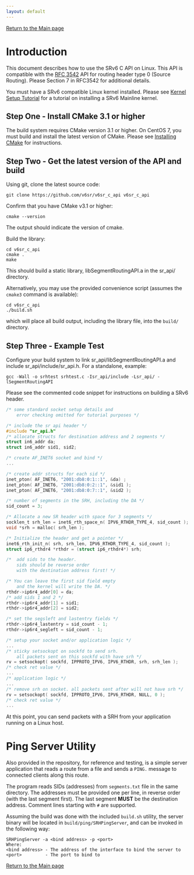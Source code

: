 ```yaml
---
layout: default
---
```


[Return to the Main page](../)

# [](#header-1) Introduction

This document describes how to use the SRv6 C API on Linux. This API is compatible with the  <a href="https://tools.ietf.org/html/rfc3542#section-7">RFC 3542</a> API for routing header type 0 (Source Routing). Please Section 7 in RFC3542 for additional details.

You must have a SRv6 compatible Linux kernel installed. 
Please see [Kernel Setup Tutorial](centos7.md) for a tutorial on installing a SRv6 Mainline kernel. 

## [](#header-2) Step One - Install CMake 3.1 or higher

The build system requires CMake version 3.1 or higher. On CentOS 7, you must build and install the latest version of CMake. Please see <a href="https://cmake.org/install/">Installing CMake</a> for instructions.

## [](#header-2) Step Two - Get the latest version of the API and build

Using git, clone the latest source code:

```shell
git clone https://github.com/v6sr/v6sr_c_api v6sr_c_api
```

Confirm that you have CMake v3.1 or higher:

```shell
cmake --version
```

The output should indicate the version of cmake.

Build the library:
```shell
cd v6sr_c_api
cmake .
make
```

This should build a static library, libSegmentRoutingAPI.a in the sr_api/ directory. 

Alternatively, you may use the provided convenience script (assumes the `cmake3` command is available):
```shell
cd v6sr_c_api
./build.sh
```

which will place all build output, including the library file, into the `build/` directory.


## [](#header-2) Step Three - Example Test

Configure your build system to link sr_api/libSegmentRoutingAPI.a and include sr_api/include/sr_api.h. 
For a standalone, example:
```shell
gcc -Wall -o srhtest srhtest.c -Isr_api/include -Lsr_api/ -lSegmentRoutingAPI
```

Please see the commented code snippet for instructions on building a SRv6 header. 

```c
/* some standard socket setup details and 
    error checking omitted for tutorial purposes */

/* include the sr api header */
#include "sr_api.h"
/* allocate structs for destination address and 2 segments */
struct in6_addr da;
struct in6_addr sid1, sid2;

/* create AF_INET6 socket and bind */
...

/* create addr structs for each sid */
inet_pton( AF_INET6, "2001:db8:0:1::1", &da) ;
inet_pton( AF_INET6, "2001:db8:0:2::1", &sid1 );
inet_pton( AF_INET6, "2001:db8:0:7::1", &sid2 );

/* number of segments in the SRH, including the DA */
sid_count = 3;

/* Allocate a new SR header with space for 3 segments */
socklen_t srh_len = inet6_rth_space_n( IPV6_RTHDR_TYPE_4, sid_count );
void *srh = malloc( srh_len );

/* Initialize the header and get a pointer */
inet6_rth_init_n( srh, srh_len, IPV6_RTHDR_TYPE_4, sid_count );
struct ip6_rthdr4 *rthdr = (struct ip6_rthdr4*) srh;

/*  add sids to the header. 
    sids should be reverse order 
    with the destination address first! */

/* You can leave the first sid field empty 
    and the kernel will write the DA. */
rthdr->ip6r4_addr[0] = da;
/* add sids 1 and 2 */
rthdr->ip6r4_addr[1] = sid1;
rthdr->ip6r4_addr[2] = sid2;

/* set the segsleft and lastentry fields */
rthdr->ip6r4_lastentry = sid_count - 1;
rthdr->ip6r4_segleft = sid_count - 1;

/* setup your socket and/or application logic */
...
/* sticky setsockopt on sockfd to send srh. 
    all packets sent on this sockfd with have srh */
rv = setsockopt( sockfd, IPPROTO_IPV6, IPV6_RTHDR, srh, srh_len );
/* check ret value */
...
/* application logic */
...
/* remove srh on socket. all packets sent after will not have srh */
rv = setsockopt( sockfd, IPPROTO_IPV6, IPV6_RTHDR, NULL, 0 );
/* check ret value */
...
```

At this point, you can send packets with a SRH from your application running on a Linux host. 

# [](#header-1) Ping Server Utility
Also provided in the repository, for reference and testing, is a simple server application that reads a route from a file and sends a `PING.` message to connected clients along this route.

The program reads SIDs (addresses) from `segments.txt` file in the same directory.  The addresses must be provided one per line, in reverse order (with the last segment first).  The last segment **MUST** be the destination address.  Comment lines starting with `#` are supported.

Assuming the build was done with the included `build.sh` utility, the server binary will be located in `build/ping/SRHPingServer`, and can be invoked in the following way:

```
SRHPingServer -a <bind address> -p <port> 
Where:
<bind address> - The address of the interface to bind the server to
<port>         - The port to bind to
```

[Return to the Main page](../)

